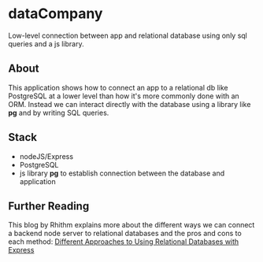 # dataCompany
Low-level connection between app and relational database using only sql queries and a js library. 
## About  
This application shows how to connect an app to a relational db like PostgreSQL at a lower level than how it's more commonly done 
with an ORM. Instead we can interact directly with the database using a library like __pg__ and by writing SQL queries. 

## Stack 
* nodeJS/Express
* PostgreSQL
* js library __pg__ to establish connection between the database and application

## Further Reading
This blog by Rhithm explains more about the different ways we can connect a backend node server to relational databases and the pros and cons to each method:
[Different Approaches to Using Relational Databases with Express](https://www.rithmschool.com/blog/different-approaches-express)
